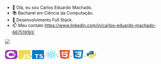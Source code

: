 - 👋 Olá, eu sou Carlos Eduardo Machado.
- 📚 Bacharel em Ciência da Computação.
- 👀 Desenvolvimento Full Stack.
- 📫 Meu contato https://www.linkedin.com/in/carlos-eduardo-machado-6675191b1/

<div align="left">
  <a href="https://github.com/kadums">
  <img height="180em" src="https://github-readme-stats.vercel.app/api/top-langs/?username=kadums&layout=compact&langs_count=7&theme=dark"/>
</div>

<div style="display: inline_block"><br>
  <img align="center" alt="Kadu-Cs" height="30" width="40" src="https://raw.githubusercontent.com/tandpfun/skill-icons/59059d9d1a2c092696dc66e00931cc1181a4ce1f/icons/CS.svg">
  <img align="center" alt="Kadu-Js" height="30" width="40" src="https://raw.githubusercontent.com/devicons/devicon/master/icons/javascript/javascript-plain.svg">
  <img align="center" alt="Kadu-Ts" height="30" width="40" src="https://raw.githubusercontent.com/devicons/devicon/master/icons/typescript/typescript-plain.svg">
  <img align="center" alt="Kadu-React" height="30" width="40" src="https://raw.githubusercontent.com/devicons/devicon/master/icons/react/react-original.svg">
  <img align="center" alt="Kadu-HTML" height="30" width="40" src="https://raw.githubusercontent.com/devicons/devicon/master/icons/html5/html5-original.svg">
  <img align="center" alt="Kadu-CSS" height="30" width="40" src="https://raw.githubusercontent.com/devicons/devicon/master/icons/css3/css3-original.svg">
  <img align="center" alt="Kadu-Python" height="30" width="40" src="https://raw.githubusercontent.com/devicons/devicon/master/icons/python/python-original.svg">
</div>
<!---
KaduMS/KaduMS is a ✨ special ✨ repository because its `README.md` (this file) appears on your GitHub profile.
You can click the Preview link to take a look at your changes.
--->
